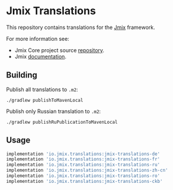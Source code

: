 # Jmix Translations

This repository contains translations for the [Jmix](https://jmix.io) framework.

For more information see:

* Jmix Core project source [repository](https://github.com/Haulmont/jmix-core).
* Jmix [documentation](https://docs.jmix.io).

## Building

Publish all translations to `.m2`:
```
./gradlew publishToMavenLocal
```

Publish only Russian translation to `.m2`:
```
./gradlew publishRuPublicationToMavenLocal
```

## Usage

```groovy
implementation 'io.jmix.translations:jmix-translations-de'
implementation 'io.jmix.translations:jmix-translations-fr'
implementation 'io.jmix.translations:jmix-translations-ru'
implementation 'io.jmix.translations:jmix-translations-zh-cn'
implementation 'io.jmix.translations:jmix-translations-ro'
implementation 'io.jmix.translations:jmix-translations-ckb'
```
